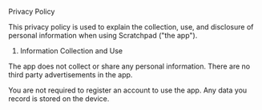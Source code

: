 Privacy Policy

This privacy policy is used to explain the collection, use, and disclosure of
personal information when using Scratchpad ("the app").

1. Information Collection and Use

The app does not collect or share any personal information. There are no third
party advertisements in the app.

You are not required to register an account to use the app. Any data you
record is stored on the device.
